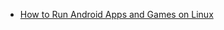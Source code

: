 ---
---

- [How to Run Android Apps and Games on Linux](https://www.makeuseof.com/tag/run-android-apps-games-linux/)